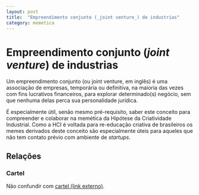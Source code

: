 ```yaml
---
layout: post
title:  "Empreendimento conjunto (_joint venture_) de industrias"
category: memetica
---
```


# Empreendimento conjunto (_joint venture_) de industrias
Um empreendimento conjunto (ou joint venture, em inglês) é uma associação de
empresas, temporária ou definitiva, na maioria das vezes com fins lucrativos
financeiros, para explorar determinado(s) negócio, sem que nenhuma delas perca
sua personalidade jurídica.

É especialmente útil, senão mesmo pré-requisito, saber este conceito para
compreender e colaborar na memética da Hipótese da Criatividade Industrial.
Como a HCI é voltada para re-educação criativa de brasileiros os memes
derivados deste conceito são especialmente úteis para aqueles que não tem
contato prévio com ambiente de _startups_.

## Relações

### Cartel
Não confundir com [cartel (link externo)](https://pt.wikipedia.org/wiki/Cartel).